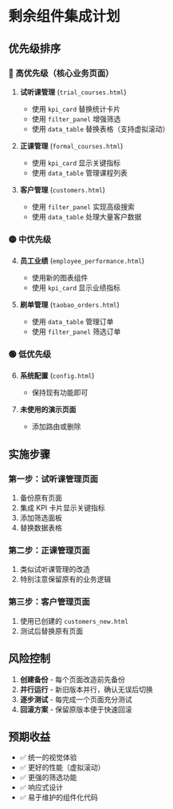 # 剩余组件集成计划

## 优先级排序

### 🔴 高优先级（核心业务页面）

1. **试听课管理** (`trial_courses.html`)
   - 使用 `kpi_card` 替换统计卡片
   - 使用 `filter_panel` 增强筛选
   - 使用 `data_table` 替换表格（支持虚拟滚动）

2. **正课管理** (`formal_courses.html`)
   - 使用 `kpi_card` 显示关键指标
   - 使用 `data_table` 管理课程列表

3. **客户管理** (`customers.html`)
   - 使用 `filter_panel` 实现高级搜索
   - 使用 `data_table` 处理大量客户数据

### 🟡 中优先级

4. **员工业绩** (`employee_performance.html`)
   - 使用新的图表组件
   - 使用 `kpi_card` 显示业绩指标

5. **刷单管理** (`taobao_orders.html`)
   - 使用 `data_table` 管理订单
   - 使用 `filter_panel` 筛选订单

### 🟢 低优先级

6. **系统配置** (`config.html`)
   - 保持现有功能即可

7. **未使用的演示页面**
   - 添加路由或删除

## 实施步骤

### 第一步：试听课管理页面
1. 备份原有页面
2. 集成 KPI 卡片显示关键指标
3. 添加筛选面板
4. 替换数据表格

### 第二步：正课管理页面
1. 类似试听课管理的改造
2. 特别注意保留原有的业务逻辑

### 第三步：客户管理页面
1. 使用已创建的 `customers_new.html`
2. 测试后替换原有页面

## 风险控制

1. **创建备份** - 每个页面改造前先备份
2. **并行运行** - 新旧版本并行，确认无误后切换
3. **逐步测试** - 每完成一个页面充分测试
4. **回滚方案** - 保留原版本便于快速回滚

## 预期收益

- ✅ 统一的视觉体验
- ✅ 更好的性能（虚拟滚动）
- ✅ 更强的筛选功能
- ✅ 响应式设计
- ✅ 易于维护的组件化代码